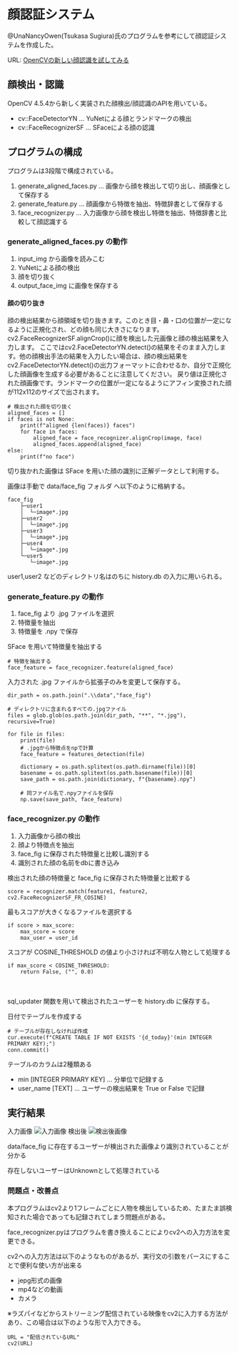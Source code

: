 # 顔認証システム

@UnaNancyOwen(Tsukasa Sugiura)氏のプログラムを参考にして顔認証システムを作成した。

URL: [OpenCVの新しい顔認識を試してみる](https://qiita.com/UnaNancyOwen/items/8c65a976b0da2a558f06)

## 顔検出・認識
OpenCV 4.5.4から新しく実装された顔検出/顔認識のAPIを用いている。
* cv::FaceDetectorYN ... YuNetによる顔とランドマークの検出
* cv::FaceRecognizerSF ... SFaceによる顔の認識

## プログラムの構成
プログラムは3段階で構成されている。

1. generate_aligned_faces.py ... 画像から顔を検出して切り出し、顔画像として保存する
2. generate_feature.py ... 顔画像から特徴を抽出、特徴辞書として保存する
3. face_recognizer.py ... 入力画像から顔を検出し特徴を抽出、特徴辞書と比較して顔認識する

### generate_aligned_faces.py の動作
1. input_img から画像を読みこむ
2. YuNetによる顔の検出
3. 顔を切り抜く
4. output_face_img に画像を保存する

#### 顔の切り抜き

顔の検出結果から顔領域を切り抜きます。このとき目・鼻・口の位置が一定になるように正規化され、どの顔も同じ大きさになります。  
cv2.FaceRecognizerSF.alignCrop()に顔を検出した元画像と顔の検出結果を入力します。
ここではcv2.FaceDetectorYN.detect()の結果をそのまま入力します。他の顔検出手法の結果を入力したい場合は、顔の検出結果をcv2.FaceDetectorYN.detect()の出力フォーマットに合わせるか、自分で正規化した顔画像を生成する必要があることに注意してください。
戻り値は正規化された顔画像です。ランドマークの位置が一定になるようにアフィン変換された顔が112x112のサイズで出されます。

```
# 検出された顔を切り抜く
aligned_faces = []
if faces is not None:
    print(f"aligned {len(faces)} faces")
    for face in faces:
        aligned_face = face_recognizer.alignCrop(image, face)
        aligned_faces.append(aligned_face)
else:
    print(f"no face")
```

切り抜かれた画像は SFace を用いた顔の識別に正解データとして利用する。

画像は手動で data/face_fig フォルダ へ以下のように格納する。

```
face_fig
    ├─user1
    │  └─image*.jpg
    ├─user2
    │  └─image*.jpg
    ├─user3
    │  └─image*.jpg
    ├─user4
    │  └─image*.jpg
    └─user5
       └─image*.jpg

```
user1,user2 などのディレクトリ名はのちに history.db の入力に用いられる。


### generate_feature.py の動作
1. face_fig より .jpg ファイルを選択
2. 特徴量を抽出
3. 特徴量を .npy で保存

SFace を用いて特徴量を抽出する
```
# 特徴を抽出する
face_feature = face_recognizer.feature(aligned_face)
```

入力された .jpg ファイルから拡張子のみを変更して保存する。
```
dir_path = os.path.join(".\\data","face_fig")

# ディレクトリに含まれるすべての.jpgファイル
files = glob.glob(os.path.join(dir_path, "**", "*.jpg"), recursive=True)

for file in files:
    print(file)
    # .jpgから特徴点をnpで計算
    face_feature = features_detection(file)

    dictionary = os.path.splitext(os.path.dirname(file))[0]
    basename = os.path.splitext(os.path.basename(file))[0]
    save_path = os.path.join(dictionary, f"{basename}.npy")

    # 同ファイル名で.npyファイルを保存
    np.save(save_path, face_feature)
```


### face_recognizer.py の動作
1. 入力画像から顔の検出
2. 顔より特徴点を抽出
3. face_fig に保存された特徴量と比較し識別する
4. 識別された顔の名前をdbに書き込み

検出された顔の特徴量と face_fig に保存された特徴量と比較する
```
score = recognizer.match(feature1, feature2, cv2.FaceRecognizerSF_FR_COSINE)
```
最もスコアが大きくなるファイルを選択する
```
if score > max_score:
    max_score = score
    max_user = user_id
```
スコアが COSINE_THRESHOLD の値より小さければ不明な人物として処理する
```
if max_score < COSINE_THRESHOLD:
    return False, ("", 0.0)
```
<br>
<br>
sql_updater 関数を用いて検出されたユーザーを history.db に保存する。

日付でテーブルを作成する
```
# テーブルが存在しなければ作成
cur.execute(f"CREATE TABLE IF NOT EXISTS '{d_today}'(min INTEGER PRIMARY KEY);")
conn.commit()
```

テーブルのカラムは2種類ある
* min [INTEGER PRIMARY KEY] ... 分単位で記録する
* user_name [TEXT] ... ユーザーの検出結果を True or False で記録


## 実行結果
入力画像
![入力画像](image.jpg)
検出後
![検出後画像](image_recognized.jpg)

data/face_fig に存在するユーザーが検出された画像より識別されていることが分かる

存在しないユーザーはUnknownとして処理されている

### 問題点・改善点
本プログラムはcv2より1フレームごとに人物を検出しているため、たまたま誤検知された場合であっても記録されてしまう問題点がある。　　

face_recognizer.pyはプログラムを書き換えることによりcv2への入力方法を変更できる。

cv2への入力方法は以下のようなものがあるが、実行文の引数をパースにすることで便利な使い方が出来る
* jepg形式の画像
* mp4などの動画
* カメラ

※ラズパイなどからストリーミング配信されている映像をcv2に入力する方法があり、この場合は以下のような形で入力できる。
```
URL = "配信されているURL"
cv2(URL)
```

